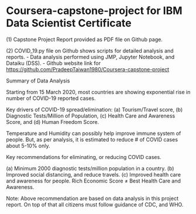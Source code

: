 # Coursera-capstone-project for IBM Data Scientist Certificate
(1) Capstone Project Report provided as PDF file on Github page.

(2) COVID_19.py file on Github shows scripts for detailed analysis and reports.
    - Data analysis performed using JMP, Jupyter Notebook, and Dataiku (DSS).
    - Github website link for 
    https://github.com/PradeepTaiwan1980/Coursera-capstone-project 


Summary of Data Analysis

Starting from 15 March 2020, most countries are showing exponential rise in number of COVID-19 reported cases. 

Key drivers of COVID-19 spread/elimination: 
  (a) Tourism/Travel score, (b) Diagnostic Tests/Million of Population, 
  (c) Health Care and Awareness Score,  and (d) Human Freedom Score. 

Temperature and Humidity can possibly help improve immune system of people. 
   But, as per analysis, it is estimated to reduce # of COVID cases about 5-10% only. 


Key recommendations for eliminating, or reducing COVID cases. 

(a) Minimum 2000 diagnostic tests/million population in a country. 
(b) Improved social distancing, and reduce travels. 
(c) Improved health care and awareness for people. 
     Rich Economic Score ≠ Best Health Care and Awareness. 

Note: Above recommendation are based on data analysis in this project report. 
           On top of that all citizens must follow guidance of CDC, and WHO.  
